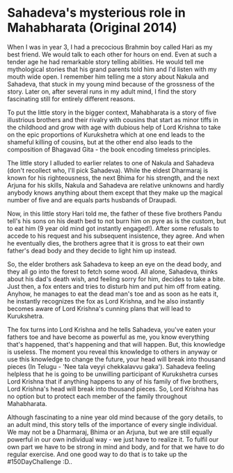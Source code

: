 # Sahadeva's mysterious role in Mahabharata (Original 2014)


When I was in year 3, I had a precocious Brahmin boy called Hari as my best friend. We would talk to each other for hours on end. Even at such a tender age he had remarkable story telling abilities. He would tell me mythological stories that his grand parents told him and I'd listen with my mouth wide open. I remember him telling me a story about Nakula and Sahadeva, that stuck in my young mind because of the grossness of the story. Later on, after several runs in my adult mind, I find the story fascinating still for entirely different reasons.

To put the little story in the bigger context, Mahabharata is a story of five illustrious brothers and their rivalry with cousins that start as minor tiffs in the childhood and grow with age with dubious help of Lord Krishna to take on the epic proportions of Kurukshetra which at one end leads to the shameful killing of cousins, but at the other end also leads to the composition of Bhagavad Gita - the book encoding timeless principles.

The little story I alluded to earlier relates to one of Nakula and Sahadeva (don't recollect who, I'll pick Sahadeva). While the eldest Dharmaraj is known for his righteousness, the next Bhima for his strength, and the next Arjuna for his skills, Nakula and Sahadeva are relative unknowns and hardly anybody knows anything about them except that they make up the magical number of five and are equals parts husbands of Draupadi.

Now, in this little story Hari told me, the father of these five brothers Pandu tell's his sons on his death bed to not burn him on pyre as is the custom, but to eat him (9 year old mind got instantly engaged!). After some refusals to accede to his request and his subsequent insistence, they agree. And when he eventually dies, the brothers agree that it is gross to eat their own father's dead body and they decide to light him up instead.

So, the elder brothers ask Sahadeva to keep an eye on the dead body, and they all go into the forest to fetch some wood. All alone, Sahadeva, thinks about his dad's death wish, and feeling sorry for him, decides to take a bite. Just then, a fox enters and tries to disturb him and put him off from eating. Anyhow, he manages to eat the dead man's toe and as soon as he eats it, he instantly recognizes the fox as Lord Krishna, and he also instantly becomes aware of Lord Krishna's cunning plans that will lead to Kurukshetra.

The fox turns into Lord Krishna and he tells Sahadeva, you've eaten your fathers toe and have become as powerful as me, you know everything that's happened, that's happening and that will happen. But, this knowledge is useless. The moment you reveal this knowledge to others in anyway or use this knowledge to change the future, your head will break into thousand pieces (In Telugu - 'Nee tala veyyi chekkalavvu gaka'). Sahadeva feeling helpless that he is going to be unwilling participant of Kurukshetra curses Lord Krishna that if anything happens to any of his family of five brothers, Lord Krishna's head will break into thousand pieces. So, Lord Krishna has no option but to protect each member of the family throughout Mahabharata.

Although fascinating to a nine year old mind because of the gory details, to an adult mind, this story tells of the importance of every single individual. We may not be a Dharmaraj, Bhima or an Arjuna, but we are still equally powerful in our own individual way - we just have to realize it. To fulfil our own part we have to be strong in mind and body, and for that we have to do regular exercise. And one good way to do that is to take up the #150DayChallenge :D..
